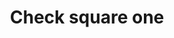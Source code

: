 ---
title: Check square one
tags: ["check", "circle", "one", "verification", "confirm", "success", "approve", "validated"]
icon: check-square-one
svg: '<svg xmlns="http://www.w3.org/2000/svg" width="24" height="24" fill="none" viewBox="0 0 24 24" stroke-width="1.5" stroke-linecap="round" stroke-linejoin="round" stroke="currentColor"><path d="m9 8.806 3.562 3.94a.788.788 0 0 0 1.206-.055L21 3"/><path d="M21 12c0 4.243 0 6.364-1.318 7.682C18.364 21 16.242 21 12 21c-4.243 0-6.364 0-7.682-1.318C3 18.364 3 16.242 3 12c0-4.243 0-6.364 1.318-7.682C5.636 3 7.758 3 12 3"/></svg>'
---